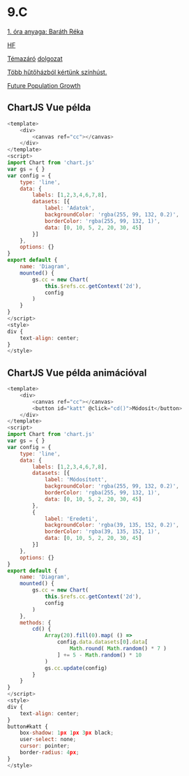 # 9.C

[1. óra anyaga: Baráth Réka](/9c/ora_1.html)

[HF](http://tom.uw.hu/hf.html)

[Témazáró](/doga/d3.html)
[dolgozat](/doga/d2.html)

[Több hűtőházból kértünk színhúst.](https://hu.wikipedia.org/wiki/%C3%81rv%C3%ADzt%C5%B1r%C5%91_t%C3%BCk%C3%B6rf%C3%BAr%C3%B3g%C3%A9p)

[Future Population Growth](https://ourworldindata.org/future-population-growth)

## ChartJS Vue példa

```javascript
<template>
    <div>
        <canvas ref="cc"></canvas>
    </div>
</template>
<script>
import Chart from 'chart.js'
var gs = { }
var config = {
    type: 'line',
    data: {
        labels: [1,2,3,4,6,7,8],
        datasets: [{
            label: 'Adatok',
            backgroundColor: 'rgba(255, 99, 132, 0.2)',
            borderColor: 'rgba(255, 99, 132, 1)',
            data: [0, 10, 5, 2, 20, 30, 45]
        }]
    },
    options: {}
}
export default {
    name: 'Diagram',
    mounted() {
        gs.cc = new Chart(
            this.$refs.cc.getContext('2d'),
            config
        )
    }
}
</script>
<style>
div {
    text-align: center;
}
</style>
```

## ChartJS Vue példa animációval

```javascript
<template>
    <div>
        <canvas ref="cc"></canvas>
        <button id="katt" @click="cd()">Módosít</button>
    </div>
</template>
<script>
import Chart from 'chart.js'
var gs = { }
var config = {
    type: 'line',
    data: {
        labels: [1,2,3,4,6,7,8],
        datasets: [{
            label: 'Módosított',
            backgroundColor: 'rgba(255, 99, 132, 0.2)',
            borderColor: 'rgba(255, 99, 132, 1)',
            data: [0, 10, 5, 2, 20, 30, 45]
        },
        {
            label: 'Eredeti',
            backgroundColor: 'rgba(39, 135, 152, 0.2)',
            borderColor: 'rgba(39, 135, 152, 1)',
            data: [0, 10, 5, 2, 20, 30, 45]
        }]
    },
    options: {}
}
export default {
    name: 'Diagram',
    mounted() {
        gs.cc = new Chart(
            this.$refs.cc.getContext('2d'),
            config
        )
    },
    methods: {
        cd() {
            Array(20).fill(0).map( () =>
                config.data.datasets[0].data[
                    Math.round( Math.random() * 7 )
                ] += 5 - Math.random() * 10
            )
            gs.cc.update(config)
        }
    }
}
</script>
<style>
div {
    text-align: center;
}
button#katt {
    box-shadow: 1px 1px 3px black;
    user-select: none;
    cursor: pointer;
    border-radius: 4px;
}
</style>
```
